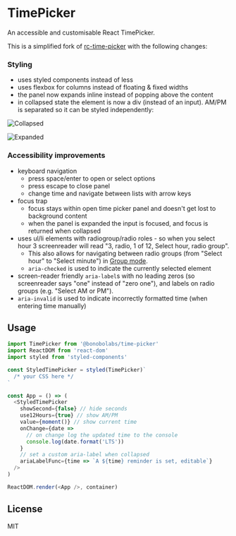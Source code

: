 # TimePicker

An accessible and customisable React TimePicker.

This is a simplified fork of [rc-time-picker](https://react-component.github.io/time-picker/) with the following changes:

### Styling

- uses styled components instead of less
- uses flexbox for columns instead of floating & fixed widths
- the panel now expands inline instead of popping above the content
- in collapsed state the element is now a div (instead of an input). AM/PM is separated so it can be styled independently:

![Collapsed](./screenshots/collapsed.png)

![Expanded](./screenshots/expanded.png)

### Accessibility improvements

- keyboard navigation
  - press space/enter to open or select options
  - press escape to close panel
  - change time and navigate between lists with arrow keys
- focus trap
  - focus stays within open time picker panel and doesn't get lost to background content
  - when the panel is expanded the input is focused, and focus is returned when collapsed
- uses ul/li elements with radiogroup/radio roles - so when you select hour 3 screenreader will read "3, radio, 1 of 12, Select hour, radio group".
  - This also allows for navigating between radio groups (from "Select hour" to "Select minute") in [Group mode](https://www.apple.com/voiceover/info/guide/_1133.html#vo27943).
  - `aria-checked` is used to indicate the currently selected element
- screen-reader friendly `aria-label`s with no leading zeros (so screenreader says "one" instead of "zero one"), and labels on radio groups (e.g. "Select AM or PM").
- `aria-invalid` is used to indicate incorrectly formatted time (when entering time manually)

## Usage

```js
import TimePicker from '@bonobolabs/time-picker'
import ReactDOM from 'react-dom'
import styled from 'styled-components'

const StyledTimePicker = styled(TimePicker)`
  /* your CSS here */
`

const App = () => (
  <StyledTimePicker
    showSecond={false} // hide seconds
    use12Hours={true} // show AM/PM
    value={moment()} // show current time
    onChange={date =>
      // on change log the updated time to the console
      console.log(date.format('LTS'))
    }
    // set a custom aria-label when collapsed
    ariaLabelFunc={time => `A ${time} reminder is set, editable`}
  />
)

ReactDOM.render(<App />, container)
```

## License

MIT
